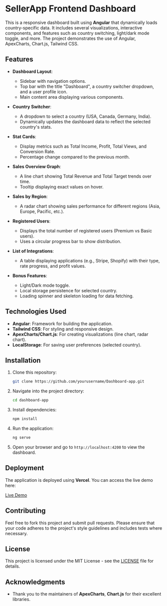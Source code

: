 
# SellerApp Frontend Dashboard

This is a responsive dashboard built using **Angular** that dynamically loads country-specific data. It includes several visualizations, interactive components, and features such as country switching, light/dark mode toggle, and more. The project demonstrates the use of Angular, ApexCharts, Chart.js, Tailwind CSS.

## Features
- **Dashboard Layout**:
  - Sidebar with navigation options.
  - Top bar with the title "Dashboard", a country switcher dropdown, and a user profile icon.
  - Main content area displaying various components.
  
- **Country Switcher**:
  - A dropdown to select a country (USA, Canada, Germany, India).
  - Dynamically updates the dashboard data to reflect the selected country's stats.

- **Stat Cards**:
  - Display metrics such as Total Income, Profit, Total Views, and Conversion Rate.
  - Percentage change compared to the previous month.

- **Sales Overview Graph**:
  - A line chart showing Total Revenue and Total Target trends over time.
  - Tooltip displaying exact values on hover.

- **Sales by Region**:
  - A radar chart showing sales performance for different regions (Asia, Europe, Pacific, etc.).

- **Registered Users**:
  - Displays the total number of registered users (Premium vs Basic users).
  - Uses a circular progress bar to show distribution.

- **List of Integrations**:
  - A table displaying applications (e.g., Stripe, Shopify) with their type, rate progress, and profit values.

- **Bonus Features**:
  - Light/Dark mode toggle.
  - Local storage persistence for selected country.
  - Loading spinner and skeleton loading for data fetching.

## Technologies Used
- **Angular**: Framework for building the application.
- **Tailwind CSS**: For styling and responsive design.
- **ApexCharts/Chart.js**: For creating visualizations (line chart, radar chart).
- **LocalStorage**: For saving user preferences (selected country).

## Installation

1. Clone this repository:

   ```bash
   git clone https://github.com/yourusername/Dashboard-app.git
   ```

2. Navigate into the project directory:

   ```bash
   cd dashboard-app
   ```

3. Install dependencies:

   ```bash
   npm install
   ```

4. Run the application:

   ```bash
   ng serve
   ```

5. Open your browser and go to `http://localhost:4200` to view the dashboard.

## Deployment

The application is deployed using **Vercel**. You can access the live demo here:

[Live Demo](https://seller-app-chi.vercel.app/)

## Contributing

Feel free to fork this project and submit pull requests. Please ensure that your code adheres to the project's style guidelines and includes tests where necessary.

## License

This project is licensed under the MIT License - see the [LICENSE](LICENSE) file for details.

## Acknowledgments

- Thank you to the maintainers of **ApexCharts**, **Chart.js** for their excellent libraries.
